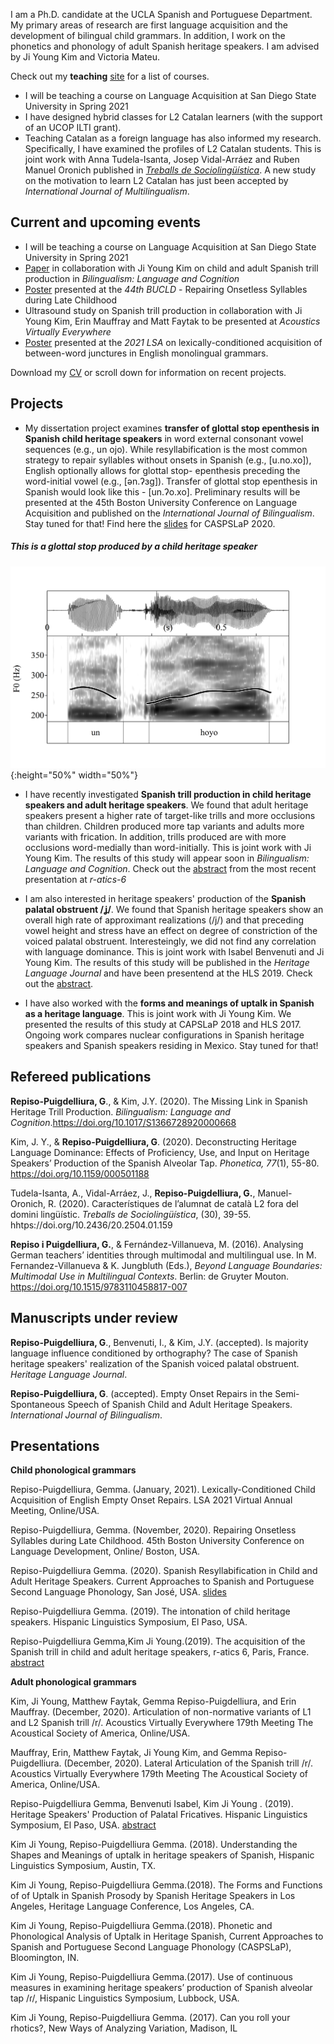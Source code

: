 



I am a Ph.D. candidate at the UCLA Spanish and Portuguese Department. My primary areas of research are first language acquisition and the development of bilingual child grammars. In addition, I work on the phonetics and phonology of adult Spanish heritage speakers. I am advised by Ji Young Kim and Victoria Mateu. 

Check out my **teaching** [site](./teaching.md) for a list of courses. 
- I will be teaching a course on Language Acquisition at San Diego State University in Spring 2021
- I have designed hybrid classes for L2 Catalan learners (with the support of an UCOP ILTI grant). 
- Teaching Catalan as a foreign language has also informed my research. Specifically, I have examined the profiles of L2 Catalan students. This is joint work with Anna Tudela-Isanta, Josep Vidal-Arráez and Ruben Manuel Oronich published in [*Treballs de Sociolingüística*](https://www.raco.cat/index.php/TSC/article/view/374466). A new study on the motivation to learn L2 Catalan has just been accepted by *International Journal of Multilingualism*.

## Current and upcoming events
- I will be teaching a course on Language Acquisition at San Diego State University in Spring 2021
- [Paper](https://www.cambridge.org/core/journals/bilingualism-language-and-cognition/article/missing-link-in-spanish-heritage-trill-production/2EEF354237A02A623B914F1AA11CD595) in collaboration with Ji Young Kim on child and adult Spanish trill production in *Bilingualism: Language and Cognition*
- [Poster](https://github.com/gemmarepiso/gemmarepiso.github.io/blob/master/assets/images/Submission-160_poster.pdf?raw=true) presented at the *44th BUCLD* - Repairing Onsetless Syllables during Late Childhood 
- Ultrasound study on Spanish trill production in collaboration with Ji Young Kim, Erin Mauffray and Matt Faytak to be presented at *Acoustics Virtually Everywhere*
- [Poster](https://github.com/gemmarepiso/gemmarepiso.github.io/blob/master/assets/images/LSA_2021_poster_GRPwebsite.pdf?raw=true) presented at the *2021 LSA* on lexically-conditioned acquisition of between-word junctures in English monolingual grammars.








Download my [CV](assets/images/Repiso_CV_Feb20.pdf?raw=true) or scroll down for information on recent projects.

## Projects

- My dissertation project examines **transfer of glottal stop epenthesis in Spanish child heritage speakers** in word external consonant vowel sequences (e.g., un ojo). While resyllabification is the most common strategy to repair syllables without onsets in Spanish (e.g., \[u.no.xo\]), English optionally allows for glottal stop- epenthesis preceding the word-initial vowel (e.g., \[ən.ʔɜg\]). Transfer of glottal stop epenthesis in Spanish would look like this - \[un.ʔo.xo\].  Preliminary results will be presented at the 45th Boston University Conference on Language Acquisition and published on the *International Journal of Bilingualism*. Stay tuned for that! Find here the [slides](https://github.com/gemmarepiso/gemmarepiso.github.io/blob/master/assets/images/resyllabification%20(67).pdf?raw=true) for CASPSLaP 2020.

##### This is a glottal stop produced by a child heritage speaker

![glottalstop](/assets/images/figure3.png){:height="50%" width="50%"}

- I have recently investigated **Spanish trill production in child heritage speakers and adult heritage speakers**. We found that adult heritage speakers present a higher rate of target-like trills and more occlusions than children. Children produced more tap variants and adults more variants with frication. In addition, trills produced are with more occlusions word-medially than word-initially. This is joint work with Ji Young Kim. The results of this study will appear soon in *Bilingualism: Language and Cognition*. Check out the [abstract](https://github.com/gemmarepiso/gemmarepiso.github.io/blob/assets-1/Abstract%20R-atics.pdf?raw=true)
 from the most recent presentation at *r-atics-6*
 


 - I am also interested in heritage speakers' production of the **Spanish palatal obstruent /ʝ/**. We found that Spanish heritage speakers show an overall high rate of approximant realizations (/j/) and that preceding vowel height and stress have an effect on degree of constriction of the voiced palatal obstruent. Interesteingly, we did not find any correlation with language dominance. This is joint work with Isabel Benvenuti and Ji Young Kim. The results of this study will be published in the *Heritage Language Journal* and have been presentend at the HLS 2019. Check out the [abstract](https://github.com/gemmarepiso/gemmarepiso.github.io/blob/assets-1/Palatal_Fricatives_HLS_2019.pdf?raw=true).
 
 - I have also worked with the **forms and meanings of uptalk in Spanish as a heritage language**. This is joint work with Ji Young Kim. We presented the results of this study at CAPSLaP 2018 and HLS 2017. Ongoing work compares nuclear configurations in Spanish heritage speakers and Spanish speakers residing in Mexico. Stay tuned for that!

## Refereed publications



**Repiso-Puigdelliura, G**., & Kim, J.Y. (2020). The Missing Link in Spanish Heritage Trill Production. *Bilingualism: Language and Cognition*.https://doi.org/10.1017/S1366728920000668

Kim, J. Y., & **Repiso-Puigdelliura, G**. (2020). Deconstructing Heritage Language Dominance: Effects of Proficiency, Use, and Input on Heritage Speakers’ Production of the Spanish Alveolar Tap. *Phonetica, 77*(1), 55-80. https://doi.org/10.1159/000501188

Tudela-Isanta, A., Vidal-Arráez, J., **Repiso-Puigdelliura, G.**, Manuel-Oronich, R. (2020). Característiques de l’alumnat de català L2 fora del domini lingüístic. *Treballs de Sociolingüística*, (30), 39-55. hhtps://doi.org/10.2436/20.2504.01.159


**Repiso i Puigdelliura, G.**, & Fernández-Villanueva, M. (2016). Analysing German teachers’ identities through multimodal and multilingual use. In M. Fernandez-Villanueva & K. Jungbluth (Eds.), *Beyond Language Boundaries: Multimodal Use in Multilingual Contexts*. Berlin: de Gruyter Mouton. https://doi.org/10.1515/9783110458817-007

## Manuscripts under review

**Repiso-Puigdelliura, G**., Benvenuti, I., & Kim, J.Y. (accepted). Is majority language influence conditioned by orthography? The case of Spanish heritage speakers' realization of the Spanish voiced palatal obstruent. *Heritage Language Journal*.

**Repiso-Puigdelliura, G**. (accepted). Empty Onset Repairs in the Semi-Spontaneous Speech of Spanish Child and Adult Heritage Speakers. *International Journal of Bilingualism*.

## Presentations

 **Child phonological grammars**
 
 Repiso-Puigdelliura, Gemma. (January, 2021). Lexically-Conditioned Child Acquisition of English Empty Onset Repairs. LSA 2021 Virtual Annual Meeting, Online/USA. 
 
 Repiso-Puigdelliura, Gemma. (November, 2020). Repairing Onsetless Syllables during Late Childhood. 45th Boston University Conference on Language Development, Online/ Boston, USA.
 
 Repiso-Puigdelliura Gemma. (2020). Spanish Resyllabification in Child and Adult Heritage Speakers. Current Approaches to Spanish and Portuguese Second Language Phonology, San José, USA.
[slides](https://github.com/gemmarepiso/gemmarepiso.github.io/blob/master/assets/images/resyllabification%20(67).pdf?raw=true)

 Repiso-Puigdelliura Gemma. (2019). The intonation of child heritage speakers. Hispanic Linguistics Symposium, El Paso, USA.

Repiso-Puigdelliura Gemma,Kim Ji Young.(2019). The acquisition of the Spanish trill in child and adult heritage speakers, r-atics 6, Paris, France. [abstract](https://github.com/gemmarepiso/gemmarepiso.github.io/blob/assets-1/Abstract%20R-atics.pdf)

 **Adult phonological grammars**

 Kim, Ji Young, Matthew Faytak, Gemma Repiso-Puigdelliura, and Erin Mauffray. (December, 2020). Articulation of non-normative variants of L1 and L2 Spanish trill /r/. Acoustics Virtually Everywhere 179th Meeting The Acoustical Society of America, Online/USA. 


Mauffray, Erin, Matthew Faytak, Ji Young Kim, and Gemma Repiso-Puigdelliura. (December, 2020). Lateral Articulation of the Spanish trill /r/. Acoustics Virtually Everywhere 179th Meeting The Acoustical Society of America, Online/USA. 

 Repiso-Puigdelliura Gemma, Benvenuti Isabel, Kim Ji Young . (2019). Heritage Speakers' Production of Palatal Fricatives. Hispanic Linguistics Symposium, El Paso, USA. [abstract](https://github.com/gemmarepiso/gemmarepiso.github.io/blob/assets-1/Palatal_Fricatives_HLS_2019.pdf?raw=true)


Kim Ji Young, Repiso-Puigdelliura Gemma. (2018). Understanding the Shapes and Meanings of uptalk in heritage speakers of Spanish, Hispanic Linguistics Symposium, Austin, TX.

Kim Ji Young, Repiso-Puigdelliura  Gemma.(2018). The Forms and Functions of of Uptalk in Spanish Prosody by Spanish Heritage Speakers in Los Angeles, Heritage Language Conference, Los Angeles, CA.

Kim Ji Young, Repiso-Puigdelliura Gemma.(2018). Phonetic and Phonological Analysis of Uptalk in Heritage Spanish, Current Approaches to Spanish and Portuguese Second Language Phonology (CASPSLaP), Bloomington, IN.

Kim Ji Young, Repiso-Puigdelliura Gemma.(2017). Use of continuous measures in examining heritage speakers’ production of Spanish alveolar tap /ɾ/, Hispanic Linguistics Symposium, Lubbock, USA.

Kim Ji Young, Repiso-Puigdelliura Gemma. (2017). Can you roll your rhotics?, New Ways of Analyzing Variation, Madison, IL



